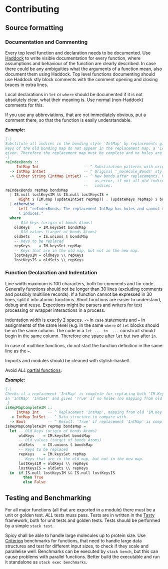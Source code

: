 # Contributing

## Source formatting
### Documentation and Commenting
Every top level function and declaration needs to be documented. Use [Haddock](https://www.haskell.org/haddock/) to write visible documentation for every function, where assumptions and behaviour of the function are clearly described. In case there could be any ambiguities what the arguments of a function mean, also document them using Haddock. Top level functions documenting should use Haddock stly block comments with the comment opening and closing braces in extra lines.

Local declarations in `let` or `where` should be documented if it is not absolutely clear, what their meaning is. Use normal (non-Haddock) comments for this.

If you use any abbreviations, that are not immediately obvious, put a comment there, so that the function is easily understandable.

__*Example:*__
```haskell
{-|
Substitute all indices in the bonding style 'IntMap' by replacements given in a 'IntMap' 'Int'. If
keys of the old bonding map do not appear in the replacement map, a 'Left' error 'String' will be
given. Therefore the replacement map must be complete and no holes are allowed.
-}
reIndexBonds ::
     IntMap Int                    -- ^ Substitution patterns with original as key and new as Value.
  -> IntMap IntSet                 -- ^ Original '_molecule_Bonds' styled 'IntMap'.
  -> Either String (IntMap IntSet) -- ^ New bonds after replacements. Results in a 'Left' 'String'
                                   --   as error, if not all old indices can be mapped to new
                                   --   indices.
reIndexBonds repMap bondsMap
  | IS.null lostKeysIM && IS.null lostKeysIS =
      Right $ (IM.map (updateIntSet repMap)) . (updateKeys repMap) $ bondsMap
  | otherwise     =
      Left "reIndexBonds: The replacement IntMap has holes and cannot map all old indices to new \
      \ indices."
  where
    -- Old keys (origin of bonds Atoms)
    oldKeys    = IM.keysSet bondsMap
    -- Old values (target of bonds Atoms)
    oldSets    = IS.unions $ bondsMap
    -- Keys to be replaced
    repKeys    = IM.keysSet repMap
    -- Keys that are in the old map, but not in the new map.
    lostKeysIM = oldKeys \\ repKeys
    lostKeysIS = oldSets \\ repKeys
  ```

### Function Declaration and Indentation
Line width maximum is 100 characters, both for comments and for code. Generally functions should not be longer than 30 lines (excluding comments and possibly multiline records). If a function cannot be expressed in 30 lines, split it into atomic functions. Short functions are easier to understand, debug and reuse. Expections might be parsers and writers for text processing or wrapper interactions in a process.

Indentation width is exactly 2 spaces. `->` in `case` statements and `=` in assignments of the same level (e.g. in the same `where` or `let` blocks should be on the same column. The code in a `let ... in  ...` construct should begin in the same column. Therefore one space after `let` but two after `in`.

In case of multiline functions, do not start the function definition in the same line as the `=`.

Imports and modules should be cleaned with stylish-haskell.

Avoid *ALL* [partial functions](https://wiki.haskell.org/Partial_functions).

__*Example:*__
```haskell
{-|
Checks if a replacement 'IntMap' is complete for replacing both 'IM.Key's and 'IntSet' values of
an 'IntMap' 'IntSet' and gives 'True' if no holes (no mapping from old to new value) are found.
-}
isRepMapCompleteIM ::
     IntMap Int    -- ^ Replacement 'IntMap', mapping from old 'IM.Key's to new 'IM.Key's.
  -> IntMap IntSet -- ^ Data structure to compare with.
  -> Bool          -- ^ Result. 'True' if replacement 'IntMap' is complete, 'False' otherwise.
isRepMapCompleteIM repMap bondsMap =
  let -- Old keys (origin of bonds Atoms)
      oldKeys    = IM.keysSet bondsMap
      -- Old values (target of bonds Atoms)
      oldSets    = IS.unions $ bondsMap
      -- Keys to be replaced
      repKeys    = IM.keysSet repMap
      -- Keys that are in the old map, but not in the new map.
      lostKeysIM = oldKeys \\ repKeys
      lostKeysIS = oldSets \\ repKeys
  in  if IS.null lostKeysIM && IS.null lostKeysIS
        then True
        else False
```

## Testing and Benchmarking
For all major functions (all that are exported in a module) there must be a unit or golden test. *ALL* tests muss pass. Tests are in written in the [Tasty](http://hackage.haskell.org/package/tasty) framework, both for unit tests and golden tests.
Tests should be performed by a simple `stack test`.

Spicy shall be able to handle large molecules up to protein size. Use [Criterion](http://hackage.haskell.org/package/criterion) benchmarks for functions, that need to handle large data structures and test for different input sizes, to check if they scale and parallelise well. Benchmarks can be executed by `stack bench`, but this can cause problems with parallel functions. Better build the executable and run it standalone as `stack exec benchmarks`.
